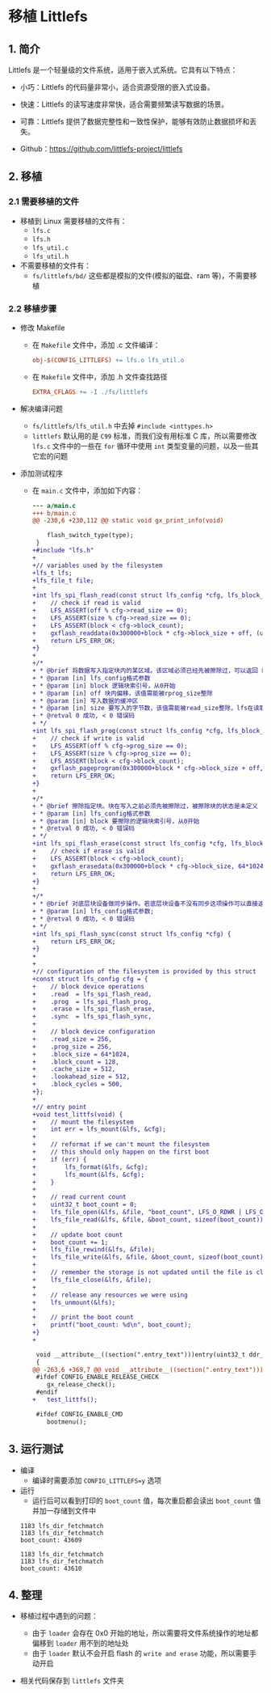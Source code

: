 # 移植 Littlefs

## 1. 简介

Littlefs 是一个轻量级的文件系统，适用于嵌入式系统。它具有以下特点：

- 小巧：Littlefs 的代码量非常小，适合资源受限的嵌入式设备。
- 快速：Littlefs 的读写速度非常快，适合需要频繁读写数据的场景。
- 可靠：Littlefs 提供了数据完整性和一致性保护，能够有效防止数据损坏和丢失。

- Github：https://github.com/littlefs-project/littlefs

## 2. 移植

### 2.1 需要移植的文件

- 移植到 Linux 需要移植的文件有：
  - `lfs.c`
  - `lfs.h`
  - `lfs_util.c`
  - `lfs_util.h`
- 不需要移植的文件有：
  - `fs/littlefs/bd/`
    这些都是模拟的文件(模拟的磁盘、ram 等)，不需要移植

### 2.2 移植步骤

- 修改 Makefile
  - 在 `Makefile` 文件中，添加 .c 文件编译：
    ```makefile
    obj-$(CONFIG_LITTLEFS) += lfs.o lfs_util.o
    ```
  - 在 `Makefile` 文件中，添加 .h 文件查找路径
    ```makefile
    EXTRA_CFLAGS += -I ./fs/littlefs
    ```
- 解决编译问题
  - `fs/littlefs/lfs_util.h` 中去掉 `#include <inttypes.h>`
  - `littlefs` 默认用的是 `C99` 标准，而我们没有用标准 C 库，所以需要修改 `lfs.c` 文件中的一些在 `for` 循环中使用 `int` 类型变量的问题，以及一些其它宏的问题

- 添加测试程序
  - 在 `main.c` 文件中，添加如下内容：
    ```diff
    --- a/main.c
    +++ b/main.c
    @@ -230,6 +230,112 @@ static void gx_print_info(void)
    
     	flash_switch_type(type);
     }
    +#include "lfs.h"
    +
    +// variables used by the filesystem
    +lfs_t lfs;
    +lfs_file_t file;
    +
    +int lfs_spi_flash_read(const struct lfs_config *cfg, lfs_block_t block, lfs_off_t off, void *buffer, lfs_size_t size) {
    +    // check if read is valid
    +    LFS_ASSERT(off % cfg->read_size == 0);
    +    LFS_ASSERT(size % cfg->read_size == 0);
    +    LFS_ASSERT(block < cfg->block_count);
    +    gxflash_readdata(0x300000+block * cfg->block_size + off, (uint8_t *)buffer, size);
    +    return LFS_ERR_OK;
    +}
    +
    +/*
    + * @brief 将数据写入指定块内的某区域。该区域必须已经先被擦除过，可以返回 LFS_ERR_CORRUPT 表示该块已损坏
    + * @param [in] lfs_config格式参数
    + * @param [in] block 逻辑块索引号，从0开始
    + * @param [in] off 块内偏移，该值需能被rprog_size整除
    + * @param [in] 写入数据的缓冲区
    + * @param [in] size 要写入的字节数，该值需能被read_size整除，lfs在读取时会确保不会跨块；
    + * @retval 0 成功, < 0 错误码
    + */
    +int lfs_spi_flash_prog(const struct lfs_config *cfg, lfs_block_t block, lfs_off_t off, const void *buffer, lfs_size_t size) {
    +    // check if write is valid
    +    LFS_ASSERT(off % cfg->prog_size == 0);
    +    LFS_ASSERT(size % cfg->prog_size == 0);
    +    LFS_ASSERT(block < cfg->block_count);
    +    gxflash_pageprogram(0x300000+block * cfg->block_size + off, (uint8_t *)buffer, size);
    +    return LFS_ERR_OK;
    +}
    +
    +/*
    + * @brief 擦除指定块。块在写入之前必须先被擦除过，被擦除块的状态是未定义
    + * @param [in] lfs_config格式参数
    + * @param [in] block 要擦除的逻辑块索引号，从0开始
    + * @retval 0 成功, < 0 错误码
    + */
    +int lfs_spi_flash_erase(const struct lfs_config *cfg, lfs_block_t block) {
    +    // check if erase is valid
    +    LFS_ASSERT(block < cfg->block_count);
    +    gxflash_erasedata(0x300000+block * cfg->block_size, 64*1024);
    +    return LFS_ERR_OK;
    +}
    +
    +/*
    + * @brief 对底层块设备做同步操作。若底层块设备不没有同步这项操作可以直接返回
    + * @param [in] lfs_config格式参数;
    + * @retval 0 成功, < 0 错误码
    + */
    +int lfs_spi_flash_sync(const struct lfs_config *cfg) {
    +    return LFS_ERR_OK;
    +}
    +
    +
    +// configuration of the filesystem is provided by this struct
    +const struct lfs_config cfg = {
    +    // block device operations
    +    .read  = lfs_spi_flash_read,
    +    .prog  = lfs_spi_flash_prog,
    +    .erase = lfs_spi_flash_erase,
    +    .sync  = lfs_spi_flash_sync,
    +
    +    // block device configuration
    +    .read_size = 256,
    +    .prog_size = 256,
    +    .block_size = 64*1024,
    +    .block_count = 128,
    +    .cache_size = 512,
    +    .lookahead_size = 512,
    +    .block_cycles = 500,
    +};
    +
    +// entry point
    +void test_littfs(void) {
    +    // mount the filesystem
    +    int err = lfs_mount(&lfs, &cfg);
    +
    +    // reformat if we can't mount the filesystem
    +    // this should only happen on the first boot
    +    if (err) {
    +        lfs_format(&lfs, &cfg);
    +        lfs_mount(&lfs, &cfg);
    +    }
    +
    +    // read current count
    +    uint32_t boot_count = 0;
    +    lfs_file_open(&lfs, &file, "boot_count", LFS_O_RDWR | LFS_O_CREAT);
    +    lfs_file_read(&lfs, &file, &boot_count, sizeof(boot_count));
    +
    +    // update boot count
    +    boot_count += 1;
    +    lfs_file_rewind(&lfs, &file);
    +    lfs_file_write(&lfs, &file, &boot_count, sizeof(boot_count));
    +
    +    // remember the storage is not updated until the file is closed successfully
    +    lfs_file_close(&lfs, &file);
    +
    +    // release any resources we were using
    +    lfs_unmount(&lfs);
    +
    +    // print the boot count
    +    printf("boot_count: %d\n", boot_count);
    +}
    +
    
     void __attribute__((section(".entry_text")))entry(uint32_t ddr_size)
     {
    @@ -263,6 +369,7 @@ void __attribute__((section(".entry_text")))entry(uint32_t ddr_size)
     #ifdef CONFIG_ENABLE_RELEASE_CHECK
     	gx_release_check();
     #endif
    +	test_littfs();
    
     #ifdef CONFIG_ENABLE_CMD
     	bootmenu();

    ```

## 3. 运行测试

- 编译
  - 编译时需要添加 `CONFIG_LITTLEFS=y` 选项
- 运行
  - 运行后可以看到打印的 `boot_count` 值，每次重启都会读出 `boot_count` 值并加一存储到文件中
  ```
  1183 lfs_dir_fetchmatch
  1183 lfs_dir_fetchmatch
  boot_count: 43609

  1183 lfs_dir_fetchmatch
  1183 lfs_dir_fetchmatch
  boot_count: 43610
  ```


## 4. 整理

- 移植过程中遇到的问题：
  - 由于 `loader` 会存在 0x0 开始的地址，所以需要将文件系统操作的地址都偏移到 `loader` 用不到的地址处
  - 由于 `loader` 默认不会开启 flash 的 `write and erase` 功能，所以需要手动开启

- 相关代码保存到 `littlefs` 文件夹
